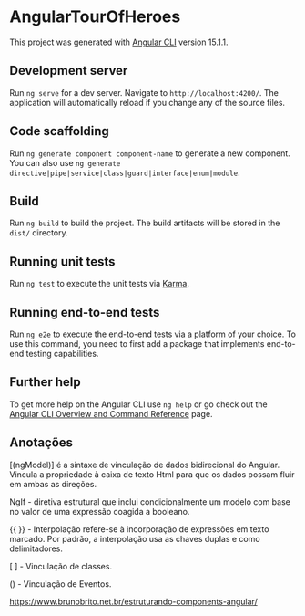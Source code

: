 # AngularTourOfHeroes

This project was generated with [Angular CLI](https://github.com/angular/angular-cli) version 15.1.1.

## Development server

Run `ng serve` for a dev server. Navigate to `http://localhost:4200/`. The application will automatically reload if you change any of the source files.

## Code scaffolding

Run `ng generate component component-name` to generate a new component. You can also use `ng generate directive|pipe|service|class|guard|interface|enum|module`.

## Build

Run `ng build` to build the project. The build artifacts will be stored in the `dist/` directory.

## Running unit tests

Run `ng test` to execute the unit tests via [Karma](https://karma-runner.github.io).

## Running end-to-end tests

Run `ng e2e` to execute the end-to-end tests via a platform of your choice. To use this command, you need to first add a package that implements end-to-end testing capabilities.

## Further help

To get more help on the Angular CLI use `ng help` or go check out the [Angular CLI Overview and Command Reference](https://angular.io/cli) page.

## Anotações 

[(ngModel)] é a sintaxe de vinculação de dados bidirecional do Angular. Vincula a propriedade à caixa de texto Html para que os dados possam fluir em ambas as direções. 

NgIf - diretiva estrutural que inclui condicionalmente um modelo com base no valor de uma expressão coagida a booleano.

{{ }} - Interpolação refere-se à incorporação de expressões em texto marcado. Por padrão, a interpolação usa as chaves duplas e como delimitadores.

[ ] - Vinculação de classes.

() - Vinculação de Eventos.


https://www.brunobrito.net.br/estruturando-components-angular/